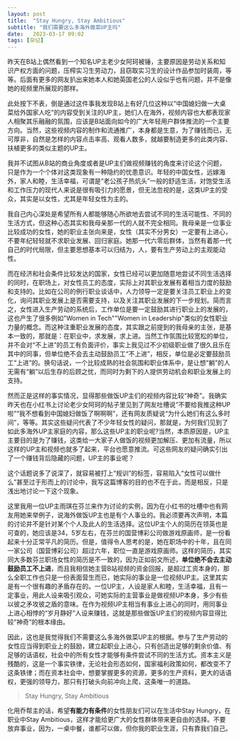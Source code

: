 ```yaml
---
layout: post
title:  "Stay Hungry, Stay Ambitious" 
subtitle: "我们需要这么多海外做菜UP主吗"
date:   2023-03-17 09:02
tags: [杂记]
---
```


昨天在B站上偶然看到一个知名UP主老少女阿珂被锤，主要原因是劳动关系和知识产权方面的问题，压榨实习生劳动力，且窃取实习生的设计作品参加时装周，等等。后面有更多的网友扒出来她本人和她英国老公的人设似乎也有问题，并不是像她的视频里所展现的那样。

此处按下不表，倒是通过这件事我发现B站上有好几位这种以“中国媳妇做一大桌菜给外国家人吃”的内容受到关注的UP主，她们人在海外，视频内容也大都表现家人相聚其乐融融的氛围，应该是B站面向如今的广大年轻用户群体推流的一个主要方向。当然，这些视频内容的制作和流通推广，本身都是生意，为了赚钱而已，无可厚非，自然是怎样的内容点击率高、观看人数多，就越要制造更多的此类内容、扶植更多的类似主题的UP主。

我并不试图从B站的商业角度或者是UP主们做视频赚钱的角度来讨论这个问题，只是作为一个个体对这类现象有一种隐约的忧患意识。年轻的中国女性，远嫁海外，家人和睦，生活幸福，可谓是“老公孩子热炕头”一般的舒适生活，对饱受生活和工作压力的现代人来说是很有吸引力的愿景，但无法忽视的是，这类UP主的受众，其实是以女性，尤其是年轻女性为主的。

我自己内心深处是希望所有人都能够随心所欲地去尝试不同的生活可能性、不同的生活方式，但这种心态其实和我母亲那一代的人就不完全相同。我母亲是一位事业比较成功的女性，她的职业主张向来是，女性（其实不分男女）一定要有上进心，不要年纪轻轻就不求职业发展、回归家庭。她那一代六零后群体，当然有着那一代自己的时代局限，但主要思想基本可以归结为，人，要有生产劳动上的主观能动性。

而在经济和社会条件比较发达的国家，女性已经可以更加随意地尝试不同生活选择的同时，在职场上，对女性员工的态度，实际上对其职业发展有着相当力度的鼓励和支持的。比如在公司的例行职业谈话中，人力领导一定是要关注员工职业上的变化，询问其职业发展上是否需要支持，以及关注其职业发展的下一步规划。简而言之，女性进入生产劳动的系统后，工作单位是要一定鼓励其进行职业上的发展的，这也产生了很多例如"Women in Tech""Women in Leadership"类似的女性职业力量的概念。而这种注重职业发展的态度，其实跟之前提到的我母亲的主张，是基本一致的，那就是：在职业中，求发展，求上进。当然工作氛围比较宽松的单位，并不会对“不上进”的员工有负面评价，事实上我见过不少初级职业做了很久且乐在其中的同事，但单位绝不会去主动鼓励员工“不上进”，相反，单位是必定要鼓励员工“上进”的。换句话说，一个比较成熟的社会氛围和职业体系中，是让想“躺”的人无需有“躺”以后生存的后顾之忧，而同时为剩下的人提供劳动机会和职业发展上的支持。

然而正是这样的事实情况，显得那些做饭UP主们的视频内容比较“神奇”。我确实昨天也在小红书上讨论老少女阿珂的帖子里见到了网友吐槽说“不要给我推这种UP啦”“我不想看到中国媳妇做饭了啊啊啊”，还有网友质疑说“为什么她们有这么多时间”，等等。其实这些疑问代表了不少年轻女性的疑问，那就是，为何我们见到了如此多海外UP主家庭的内容，那么这些UP主的职业呢?当然，本质原因是，UP主主要目的是为了赚钱，这类给一大家子人做饭的视频更加解压、更加有流量，所以这样的UP主和视频也就多了起来，平台也愿意推流。可这些网友的疑问确实引出了一个赚钱背后隐藏的问题，UP主的事业呢？

这个话题说多了说深了，就容易被打上“规训”的标签，容易陷入“女性可以做什么”甚至过于形而上的讨论中，我写这篇博客的目的也不在于此，而是相反，只是浅出地讨论一下这个现象。

这里我用一位UP主雨琪在芬兰来作为讨论的实例，因为在小红书的吐槽中也有网友用她来举例子，说海外做饭UP主也是有个人事业的。我必须要再次声明，本篇的讨论并不是针对某个个人及此人的生活选择。这位UP主个人的简历在领英也是可查的，她应该是34，5岁左右，在芬兰的国营博彩公司做游戏原画师，是一份看起来十分正常平凡的简历。但是，值得令人思考的是，她在职场中的十年，且在同一家公司（国营博彩公司）超过六年，职位一直是游戏原画师。这样的简历，其实同大多数芬兰职场女性的简历是不一致的，因为正如前文所述，**单位绝不会去主动鼓励员工不上进**，而且我相信她主营B站视频的资金回报，是超过工资本身的，那么全职工作也只是一份表面营生而已，她实际的事业是一位视频UP主。这里其实是有一个很有趣的矛盾存在的。一位UP主，人设是家人和睦，生活幸福，且有一定事业，用此人设来吸引观众，可她实际的主营事业是做视频UP本身，多少有些以彼之矛攻彼之盾的意味。在作为视频UP主相当有事业上进心的同时，用同事业上进心相悖的“岁月静好”人设来赚钱，这就是那些做饭UP主们的视频内容显得比较“神奇”的根本缘由。

因此，这也是我觉得我们不需要这么多海外做菜UP主的根据。参与了生产劳动的女性应当得到职业上的鼓励，建立起职业上进心，只有创造出足够的剩余价值、有足够的话语权，社会中的所有女性才能够有条件尝试不同的生活方式。资本主义是残酷的，这是一个事实铁律，无论社会形态如何，国家福利政策如何，都改变不了这条铁律；而在资本社会中，想要掌握更多的资源，更多的生产资料，更大的话语权，更强的领导力，那只有打破头向前冲向上爬，这条唯一的道路。

> Stay Hungry, Stay Ambitious

化用乔帮主的话，希望**有能力有条件**的女性朋友们可以在生活中Stay Hungry，在职业中Stay Ambitious，这样才能给更广大的女性群体带来更自由的选择。不要放弃事业，因为，一桌中餐，谁都可以做，但你我的职业生涯，只有靠我们自己。